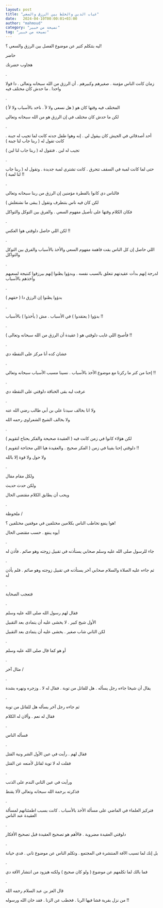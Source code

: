 ```yaml
---
layout: post
title: "غياب الدين والخلط بين الرزق والسعي"
date:   2024-04-10T00:00:01+03:00
author: "mahmoud"
category: "نصيحة من خبير"
tag: "نصيحة من خبير"
---
```



ليه بتتكلم كتير عن موضوع الفصل بين الرزق والسعي
؟!

حاضر

هجاوب حضرتك

.

زمان كانت الناس مؤمنة . صغيرهم وكبيرهم . أن الرزق من
الله سبحانه وتعالى . دا قولا واحدا . ما حدش كان مختلف فيه

.

المختلف فيه وقتها كان هو ( هل نسعى ولا لأ . ناخد
بالأسباب ولا لأ )

لكن ما حدش كان مختلف في إن الرزق هو من الله سبحانه
وتعالى

.

أحد أصدقائي في الجيش كان بيقول لي . إنه وهوا طفل جدته
كانت لما تجيب له جبنة . كانت تقول له ( ربنا جاب لنا جبنة )

تجيب له لبن . فتقول له ( ربنا جاب لنا لبن )

.

حتى لما كانت لمبة في السقف تتحرق . كانت تشتري لمبة جديدة
. وتقول له ( ربنا جاب لنا لمبة ) !!

.

فالناس دي كانوا بالفطرة مؤمنين إن الرزق من ربنا سبحانه
وتعالى

لكن كان فيه ناس بتتطرف وتقول ( يبقى ما نشتغلش )

فكان الكلام وقتها على تأصيل مفهوم السعي . والفرق بين
التوكل والتواكل

.

لكن اللي حاصل دلوقتي هوا العكس !!

.

اللي حاصل إن كل الناس بقت فاهمة مفهوم السعي والأخذ
بالأسباب والفرق بين التوكل والتواكل

.

لدرجة إنهم بدأت عقيدتهم تتعلق بالسبب نفسه . وبدؤوا يظنوا
إنهم بيرزقوا كنتيجة لسعيهم وأخذهم بالأسباب

.

بدؤوا يظنوا إن الرزق دا ( حقهم )

.

بدؤوا ( يعتقدوا ) في الأسباب . مش ( يأخذوا )
بالأسباب !!

.

فأصبح اللي غايب دلوقتي هو ( عقيدة أن الرزق من الله
سبحانه وتعالى ) !!

.

عشان كده أنا مركز على النقطة دي

.

إحنا من كتر ما ركزنا مع موضوع الأخذ بالأسباب . نسينا
مسبب الأسباب سبحانه وتعالى !!

.

عرفت ليه بقى الخناقة دلوقتي على النقطة دي

.

ولا انا بخالف سيدنا علي بن أبي طالب رضي الله عنه

ولا بخالف الشيخ الشعراوي رحمه الله

.

لكن هؤلاء كانوا في زمن كانت فيه ( العقيدة صحيحة والفكر
يحتاج لتقويم )

دلوقتي إحنا بقينا في زمن ( الفكر صحيح . والعقيدة هيا
اللي محتاجة لتقويم ) !!

ولا حول ولا قوة إلا بالله

.

ولكل مقام مقال

ولكن حدث حديث

ويحب أن يطابق الكلام مقتضى الحال

.

ملحوظة /

هوا ينفع تخاطب الناس بكلامين مختلفين في موقفين مختلفين
؟!

أيوه ينفع . حسب مقتضى الحال

.

جاء للرسول صلى الله عليه وسلم صحابي يستأذنه في تقبيل
زوجته وهو صائم . فأذن له

.

ثم جاءه عليه الصلاة والسلام صحابي آخر يستأذنه في تقبيل
زوجته وهو صائم . فلم يأذن له

.

فتعجب الصحابة

.

فقال لهم رسول الله صلى الله عليه وسلم

الأول شيخ كبير . لا يخشى عليه أن يتمادى بعد
التقبيل

لكن الثاني شاب صغير . يخشى عليه أن يتمادى بعد
التقبيل

.

أو هو كما قال صلى الله عليه وسلم

.

مثال آخر /

.

يقال أن شيخا جاءه رجل يسأله . هل للقاتل من توبة . فقال
له لا . وزجره ونهره بشدة

.

ثم جاءه رجل آخر يسأله هل للقاتل من توبة

فقال له نعم . وألان له الكلام

.

فسأله الناس

.

فقال لهم . رأيت في عين الأول الشر ونية القتل

فقلت له لا توبة لقاتل لأمنعه عن القتل

.

ورأيت في عين الثاني الندم على الذنب

فذكرته برحمة الله سبحانه وتعالى لألا يقنط

.

فتركيز العلماء في الماضي على مسألة الأخذ بالأسباب . كانت
بسبب اطمئنانهم لمسألة العقيدة عند الناس

.

دلوقتي العقيدة مضروبة . فالأهم هو تصحيح العقيدة قبل
تصحيح الأفكار

.

بل إنك لما تسيب الآفة المنتشرة في المجتمع . وتكلم الناس
عن موضوع تاني . فدي خيانة

.

فما بالك لما تكلمهم عن موضوع ( ولو كان صحيح ) ولكنه
هيزود من انتشار الآفة دي

.

قال العز بن عبد السلام رحمه الله

من نزل بقرية فشا فيها الربا . فخطب عن الزنا . فقد خان
الله ورسوله !!
